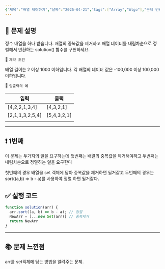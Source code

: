 ```yaml
---
{"제목":"배열 제어하기","날짜":"2025-04-21","tags":["Array","Algo"],"문제 번호":"2","출제":"저자 출제","dg-publish":true,"permalink":"/공부/Algo/배열/배열 제어하기/","dgPassFrontmatter":true}
---
```


## 📔 문제 설명

정수 배열을 하나 받습니다. 배열의 중복값을 제거하고 배열 데이터를 내림차순으로 정렬해서 반환하는 solution() 함수를 구현하세요. 

📓 `제약 조건`

배열 길이는 2 이상 1000 이하입니다.
각 배열의 데이터 값은 -100,000 이상 100,000 이하입니다.

📓 `입출력의 예`

| 입력              | 출력          |
| --------------- | ----------- |
| [4,2,2,1,3,4]   | [4,3,2,1]   |
| [2,1,1,3,2,5,4] | [5,4,3,2,1] |
|                 |             |


---
## ❗ 1번째

이 문제는 두가지의 일을 요구하는데 첫번째는 배열의 중복값을 제거해야하고 두번째는 내림차순으로 정렬하는 일을 요구한다

첫번째의 경우 배열을 set 객체에 담아 중복값을 제거하면 될거같고
두번째의 경우는 sort((a,b) => b - a)를 사용하여 정렬 하면 될거같다.
<br>
## ✅ 실행 코드
```js
function solution(arr) {
  arr.sort((a, b) => b - a); // 정렬
  NewArr = [...new Set(arr)] // 중복제거
  return NewArr
}
```
---
## 📚 문제 느낀점

arr를 set객체에 담는 방법을 알려주는 문제.
